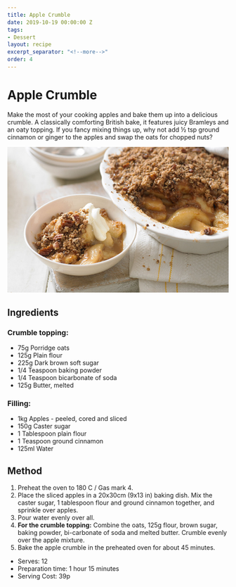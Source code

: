 ```yaml
---
title: Apple Crumble
date: 2019-10-19 00:00:00 Z
tags:
- Dessert
layout: recipe
excerpt_separator: "<!--more-->"
order: 4
---
```


# Apple Crumble

Make the most of your cooking apples and bake them up into a delicious crumble. A classically comforting British bake, it features juicy Bramleys and an oaty topping. If you fancy mixing things up, why not add ½ tsp ground cinnamon or ginger to the apples and swap the oats for chopped nuts?

<!--more-->

[![Apple Crumble](/_uploads/applecrumble.jpg)](/_uploads/applecrumble.jpg)

## Ingredients

### Crumble topping:
- 75g Porridge oats				
- 125g Plain flour					
- 225g Dark brown soft sugar			
- 1/4 Teaspoon baking powder			
- 1/4 Teaspoon bicarbonate of soda		
- 125g Butter, melted

### Filling:
- 1kg Apples - peeled, cored and sliced
- 150g Caster sugar
- 1 Tablespoon plain flour
- 1 Teaspoon ground cinnamon
- 125ml Water

## Method

1. Preheat the oven to 180 C / Gas mark 4.
2. Place the sliced apples in a 20x30cm (9x13 in) baking dish. Mix the caster sugar, 1 tablespoon flour and ground cinnamon together, and sprinkle over apples.
3. Pour water evenly over all.
4. **For the crumble topping:** Combine the oats, 125g flour, brown sugar, baking powder, bi-carbonate of soda and melted butter. Crumble evenly over the apple mixture.
5. Bake the apple crumble in the preheated oven for about 45 minutes.


- Serves: 12
- Preparation time: 1 hour 15 minutes
- Serving Cost: 39p
